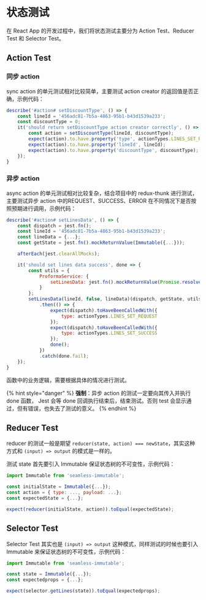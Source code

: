 # 状态测试

在 React App 的开发过程中，我们将状态测试主要分为 Action Test、Reducer Test 和 Selector Test。

## Action Test

### 同步 action

sync action 的单元测试相对比较简单，主要测试 action creator 的返回值是否正确，示例代码：

```javascript
describe('#action# setDiscountType', () => {
	const lineId = '456adc81-7b5a-4863-95b1-b43d1539a233';
	const discountType = 0;
	it('should return setDiscountType action creator correctly', () => {
		const action = setDiscountType(lineId, discountType);
		expect(action).to.have.property('type', actionTypes.LINES_SET_REQUEST);
		expect(action).to.have.property('lineId', lineId);
		expect(action).to.have.property('discountType', discountType);
	});
}
```

### 异步 action

async action 的单元测试相对比较复杂，结合项目中的 redux-thunk 进行测试，主要测试异步 action 中的REQUEST、SUCCESS、ERROR 在不同情况下是否按照预期进行调用，示例代码：

```javascript
describe('#action# setLinesData', () => {
	const dispatch = jest.fn();
	const lineId = '456adc81-7b5a-4863-95b1-b43d1539a233';
	const lineData = {...};
	const getState = jest.fn().mockReturnValue(Immutable({...}));

	afterEach(jest.clearAllMocks);

	it('should set lines data success', done => {
		const utils = {
			ProformaService: {
				setLinesData: jest.fn().mockReturnValue(Promise.resolve())
			}
		};
		setLinesData(lineId, false, lineData)(dispatch, getState, utils)
			.then(() => {
				expect(dispatch).toHaveBeenCalledWith({
					type: actionTypes.LINES_SET_REQUEST
				});
				expect(dispatch).toHaveBeenCalledWith({
					type: actionTypes.LINES_SET_SUCCESS
				});
				done();
			})
			.catch(done.fail);
	});
}
```

函数中的业务逻辑，需要根据具体的情况进行测试。

{% hint style="danger" %}
**强制**：异步 action 的测试一定要向其传入并执行 done 函数， Jest 会等 done 回调执行结束后，结束测试。否则 test 会显示通过，但有错误，也失去了测试的意义。
{% endhint %}

## Reducer Test

reducer 的测试一般是期望 `reducer(state, action) === newState`，其实这种方式和 `(input) => output` 的模式是一样的。

测试 state 首先要引入 Immutable 保证状态树的不可变性，示例代码：

```javascript
import Immutable from 'seamless-immutable';

const initialState = Immutable({...});
const action = { type: ..., payload: ...};
const expectedState = {...};

expect(reducer(initialState, action)).toEqual(expectedState);
```

## Selector Test

Selector Test 其实也是 `(input) => output` 这种模式，同样测试的时候也要引入 Immutable 来保证状态树的不可变性，示例代码：

```javascript
import Immutable from 'seamless-immutable';

const state = Immutable({...});
const expectedprops = {...};

expect(selector.getLines(state)).toEqual(expectedprops);
```

